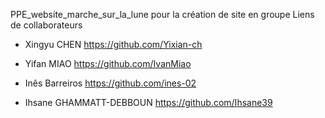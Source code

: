  PPE_website_marche_sur_la_lune
pour la création de site en groupe
 Liens de collaborateurs

- Xingyu CHEN              https://github.com/Yixian-ch
  
- Yifan MIAO               https://github.com/IvanMiao
  
- Inês Barreiros           https://github.com/ines-02
  
- Ihsane GHAMMATT-DEBBOUN    https://github.com/Ihsane39    
